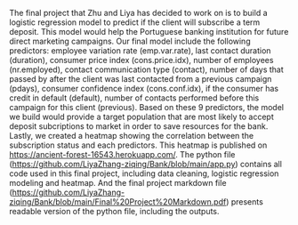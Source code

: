 The final project that Zhu and Liya has decided to work on is to build a logistic regression model to predict if the client will subscribe a term deposit. This model would help the Portuguese banking institution for future direct marketing campaigns. Our final model include the following predictors: employee variation rate (emp.var.rate), last contact duration (duration), consumer price index (cons.price.idx), number of employees (nr.employed), contact communication type (contact), number of days that passed by after the client was last contacted from a previous campaign (pdays), consumer confidence index (cons.conf.idx), if the consumer has credit in default (default), number of contacts performed before this campaign for this client (previous). Based on these 9 predictors, the model we build would provide a target population that are most likely to accept deposit subcriptions to market in order to save resources for the bank.
Lastly, we created a heatmap showing the correlation between the subscription status and each predictors. This heatmap is published on https://ancient-forest-16543.herokuapp.com/.
The python file (https://github.com/LiyaZhang-ziqing/Bank/blob/main/app.py) contains all code used in this final project, including data cleaning, logistic regression modeling and heatmap. And the final project markdown file (https://github.com/LiyaZhang-ziqing/Bank/blob/main/Final%20Project%20Markdown.pdf) presents readable version of the python file, including the outputs.



